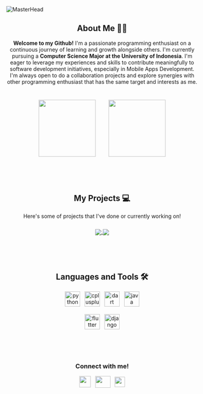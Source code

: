 <!-- Banner -->
![MasterHead](https://cdn.discordapp.com/attachments/847093516974555156/1200074833552232600/banner.png?ex=65c4dbc8&is=65b266c8&hm=9788187c89a9f1ba538deb30620fddcd4e6fa102324b1a86de741e30a924a349&)


<!-- About Me -->
<h2 align="center"> About Me 🧑‍💻</h2>

<p align="center" style="padding-bottom: 25px;">
  <b>Welcome to my Github!</b> I'm a passionate programming enthusiast on a continuous journey of learning and growth alongside others.
  I'm currently pursuing a <b> Computer Science Major at the University of Indonesia</b>. I'm eager to leverage my experiences and skills to contribute meaningfully to software development initiatives, especially in Mobile Apps Development. 
  I'm always open to do a collaboration projects and explore synergies with other programming enthusiast that has the same target and interests as me.
</p>

<p align="center" style="padding-bottom: 35px;">
  <a style="padding-right: 30px;">
    <img height=150 align="center" src="https://github-readme-stats.vercel.app/api?username=hyvos07&show_icons=true&theme=dark&icon_color=334cbd&hide_rank=true&hide=stars,issues&include_all_commits=true"/>
  </a>
  <a>
    <img height=150 align="center" src="https://github-readme-stats.vercel.app/api/top-langs/?username=hyvos07&layout=compact&theme=dark"/>
  </a>
</p>

<p>
  <br>
</p>

<!-- Project List -->
<h2 align="center"> My Projects 💻</h2>

<p align="center" style="padding-bottom: 10px;">Here's some of projects that I've done or currently working on!</p>

<p align="center" style="padding-bottom: 35px;">
  <a href="https://github.com/hyvos07/qr_generator">
    <img align="center" src="https://github-readme-stats.vercel.app/api/pin/?username=hyvos07&repo=qr_generator&show_owner=true&theme=dark&icon_color=334cbd" />
  </a>
  <a href="https://github.com/hyvos07/panpan-web">
    <img align="center" src="https://github-readme-stats.vercel.app/api/pin/?username=hyvos07&repo=panpan-web&show_owner=true&theme=dark&icon_color=334cbd" />
  </a>
</p>

<p>
  <br>
</p>

<!-- Language and Tools -->
<h2 align="center">Languages and Tools 🛠️</h2>
<p align="center">
  <a style="text-decoration: none;" href="https://www.python.org/" target="_blank">
    <img src="https://www.svgrepo.com/show/452091/python.svg" alt="python" width="40" height="40"/> 
  </a> &nbsp;
  <a style="text-decoration: none;" href="https://en.cppreference.com/w/" target="_blank">
    <img src="https://upload.wikimedia.org/wikipedia/commons/1/18/ISO_C%2B%2B_Logo.svg" alt="cplusplus" width="40" height="40"/>
  </a> &nbsp;
  <a style="text-decoration: none;" href="https://dart.dev/" target="_blank">
    <img src="https://upload.wikimedia.org/wikipedia/commons/a/a2/Dart_programming_language_logo_icon.svg" alt="dart" width="40" height="40"/> 
  </a> &nbsp;
  <a style="text-decoration: none;" href="https://www.java.com/en/" target="_blank">
    <img src="https://www.svgrepo.com/show/184143/java.svg" alt="java" width="40" height="40"/> 
  </a>
  <br>
  <br>
  <a style="text-decoration: none;" href="https://flutter.dev/" target="_blank">
    <img src="https://www.vectorlogo.zone/logos/flutterio/flutterio-icon.svg" alt="flutter" width="40" height="40"/>
  </a> &nbsp;
  <a style="text-decoration: none;" href="https://www.djangoproject.com/" target="_blank">
    <img src="https://cdn.worldvectorlogo.com/logos/django.svg" alt="django" width="40" height="40"/> 
  </a>
</p>

<p>
  <br>
</p>

<!-- Social Media -->
<h3 align="center"style="padding-top: 30px;">Connect with me!</h3>

<p align="center">
  <a style="text-decoration: none;" href="https://twitter.com/hyvos_/" target="blank">
    <img align="center" src="https://cdn.discordapp.com/attachments/847093516974555156/1200090829134512138/logx.png?ex=65c4eaae&is=65b275ae&hm=f283cbba49664d00e8dadb2ac206824cc1765157c4cc944ad347eb435a572ee6&" alt="" height="30" width="30" />
  </a> &nbsp;
  <a style="text-decoration: none;" href="https://www.linkedin.com/in/danielliman" target="blank">
    <img align="center" src="https://static.licdn.com/aero-v1/sc/h/akt4ae504epesldzj74dzred8" alt="" height="31" width="40" />
  </a> &nbsp;
  <a style="text-decoration: none;" href="https://www.instagram.com/daniel.liman07" target="blank">
    <img align="center" src="https://static.cdninstagram.com/rsrc.php/v3/yI/r/VsNE-OHk_8a.png" alt="" height="27" width="27" />
  </a>
</p>
